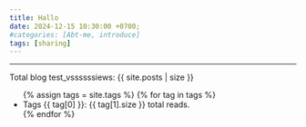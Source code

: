 ```yaml
---
title: Hallo
date: 2024-12-15 10:30:00 +0700;
#categories: [Abt-me, introduce]
tags: [sharing]     
---
```


---
Total blog test_vssssssiews: {{ site.posts | size }}    

<ul class="tag-list">
  {% assign tags = site.tags %}
  {% for tag in tags %}
    <li>
      Tags {{ tag[0] }}: {{ tag[1].size }} total reads.
    </li>
  {% endfor %}
</ul>

